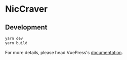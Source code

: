 # NicCraver

> 

## Development

```bash
yarn dev
yarn build
```

For more details, please head VuePress's [documentation](https://v1.vuepress.vuejs.org/).

